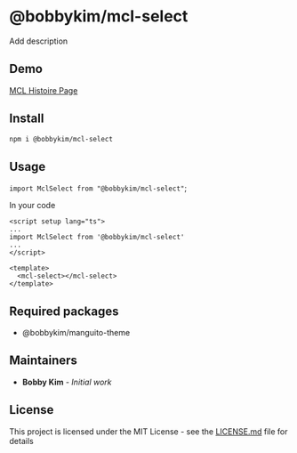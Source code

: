 # @bobbykim/mcl-select

Add description

## Demo

[MCL Histoire Page](https://manguito-component-library.vercel.app/story/src-stories-components-input-input-story-vue?variantId=src-stories-components-input-input-story-vue-3)

## Install

```sh
npm i @bobbykim/mcl-select
```

## Usage

`import MclSelect from "@bobbykim/mcl-select"`;

In your code

```vue
<script setup lang="ts">
...
import MclSelect from '@bobbykim/mcl-select'
...
</script>

<template>
  <mcl-select></mcl-select>
</template>
```

## Required packages

- @bobbykim/manguito-theme

## Maintainers

- **Bobby Kim** - _Initial work_

## License

This project is licensed under the MIT License - see the [LICENSE.md](./LICENSE.md) file for details
